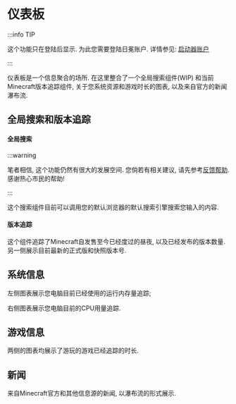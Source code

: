 # 仪表板

:::info TIP

这个功能只在登陆后显示. 为此您需要登陆日冕账户. 详情参见: [启动器账户](/zhCN/lxguide/settings/item/lx-account)

:::

仪表板是一个信息聚合的场所. 在这里整合了一个全局搜索组件(WIP) 和当前Minecraft版本追踪组件, 关于您系统资源和游戏时长的图表, 以及来自官方的新闻瀑布流. 

## 全局搜索和版本追踪

#### 全局搜索

:::warning

笔者相信, 这个功能仍然有很大的发展空间. 您倘若有相关建议, 请先参考[反馈帮助](/zhCN/lxguide/report-issue). 感谢热心市民的帮助!

:::

这个搜索组件目前可以调用您的默认浏览器的默认搜索引擎搜索您输入的内容.

#### 版本追踪

这个组件追踪了Minecraft自发售至今已经度过的昼夜, 以及已经发布的版本数量. 另一侧展示目前最新的正式版和快照版本号. 

## 系统信息

左侧图表展示您电脑目前已经使用的运行内存量追踪;

右侧图表展示您电脑目前的CPU用量追踪.

## 游戏信息

两侧的图表均展示了游玩的游戏已经追踪的时长.

## 新闻

来自Minecraft官方和其他信息源的新闻, 以瀑布流的形式展示.
